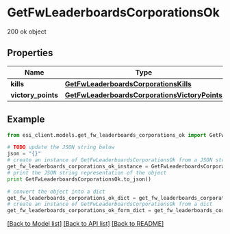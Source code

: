 # GetFwLeaderboardsCorporationsOk

200 ok object

## Properties

Name | Type | Description | Notes
------------ | ------------- | ------------- | -------------
**kills** | [**GetFwLeaderboardsCorporationsKills**](GetFwLeaderboardsCorporationsKills.md) |  | 
**victory_points** | [**GetFwLeaderboardsCorporationsVictoryPoints**](GetFwLeaderboardsCorporationsVictoryPoints.md) |  | 

## Example

```python
from esi_client.models.get_fw_leaderboards_corporations_ok import GetFwLeaderboardsCorporationsOk

# TODO update the JSON string below
json = "{}"
# create an instance of GetFwLeaderboardsCorporationsOk from a JSON string
get_fw_leaderboards_corporations_ok_instance = GetFwLeaderboardsCorporationsOk.from_json(json)
# print the JSON string representation of the object
print GetFwLeaderboardsCorporationsOk.to_json()

# convert the object into a dict
get_fw_leaderboards_corporations_ok_dict = get_fw_leaderboards_corporations_ok_instance.to_dict()
# create an instance of GetFwLeaderboardsCorporationsOk from a dict
get_fw_leaderboards_corporations_ok_form_dict = get_fw_leaderboards_corporations_ok.from_dict(get_fw_leaderboards_corporations_ok_dict)
```
[[Back to Model list]](../README.md#documentation-for-models) [[Back to API list]](../README.md#documentation-for-api-endpoints) [[Back to README]](../README.md)


